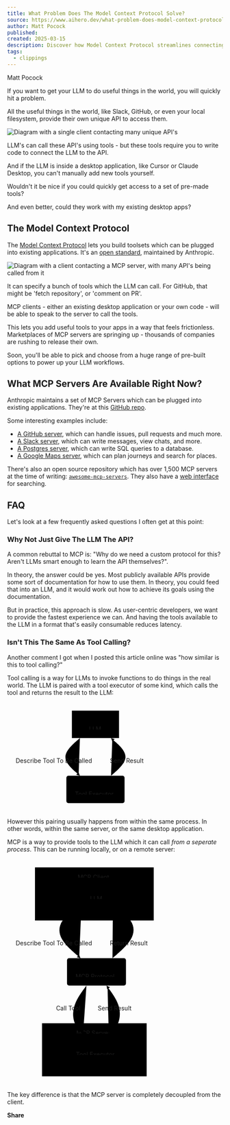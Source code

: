 ```yaml
---
title: What Problem Does The Model Context Protocol Solve?
source: https://www.aihero.dev/what-problem-does-model-context-protocol-solve?list=model-context-protocol-tutorial
author: Matt Pocock
published: 
created: 2025-03-15
description: Discover how Model Context Protocol streamlines connecting LLMs to APIs. Simplify integration, reduce glue code, and enhance tool interaction.
tags:
  - clippings
---
```

Matt Pocock

If you want to get your LLM to do useful things in the world, you will quickly hit a problem.

All the useful things in the world, like Slack, GitHub, or even your local filesystem, provide their own unique API to access them.

![Diagram with a single client contacting many unique API's](http://res.cloudinary.com/total-typescript/image/upload/v1741365059/posts/post_hmxpo/ig9sx9vzc5oxzaywlff0.png)

LLM's can call these API's using tools - but these tools require you to write code to connect the LLM to the API.

And if the LLM is inside a desktop application, like Cursor or Claude Desktop, you can't manually add new tools yourself.

Wouldn't it be nice if you could quickly get access to a set of pre-made tools?

And even better, could they work with my existing desktop apps?

## The Model Context Protocol

The [Model Context Protocol](https://github.com/modelcontextprotocol/docs) lets you build toolsets which can be plugged into existing applications. It's an [open standard](https://www.anthropic.com/news/model-context-protocol), maintained by Anthropic.

![Diagram with a client contacting a MCP server, with many API's being called from it](http://res.cloudinary.com/total-typescript/image/upload/v1741365059/posts/post_hmxpo/k36sjzjwkv1bimytecqe.png)

It can specify a bunch of tools which the LLM can call. For GitHub, that might be 'fetch repository', or 'comment on PR'.

MCP clients - either an existing desktop application or your own code - will be able to speak to the server to call the tools.

This lets you add useful tools to your apps in a way that feels frictionless. Marketplaces of MCP servers are springing up - thousands of companies are rushing to release their own.

Soon, you'll be able to pick and choose from a huge range of pre-built options to power up your LLM workflows.

## What MCP Servers Are Available Right Now?

Anthropic maintains a set of MCP Servers which can be plugged into existing applications. They're at this [GitHub repo](https://github.com/modelcontextprotocol/servers).

Some interesting examples include:

- [A GitHub server](https://github.com/modelcontextprotocol/servers/tree/main/src/github), which can handle issues, pull requests and much more.
- [A Slack server](https://github.com/modelcontextprotocol/servers/tree/main/src/slack), which can write messages, view chats, and more.
- [A Postgres server](https://github.com/modelcontextprotocol/servers/tree/main/src/postgres), which can write SQL queries to a database.
- [A Google Maps server](https://github.com/modelcontextprotocol/servers/tree/main/src/google-maps), which can plan journeys and search for places.

There's also an open source repository which has over 1,500 MCP servers at the time of writing: [`awesome-mcp-servers`](https://github.com/punkpeye/awesome-mcp-servers). They also have a [web interface](https://glama.ai/mcp/servers) for searching.

## FAQ

Let's look at a few frequently asked questions I often get at this point:

### Why Not Just Give The LLM The API?

A common rebuttal to MCP is: "Why do we need a custom protocol for this? Aren't LLMs smart enough to learn the API themselves?".

In theory, the answer could be yes. Most publicly available APIs provide some sort of documentation for how to use them. In theory, you could feed that into an LLM, and it would work out how to achieve its goals using the documentation.

But in practice, this approach is slow. As user-centric developers, we want to provide the fastest experience we can. And having the tools available to the LLM in a format that's easily consumable reduces latency.

### Isn't This The Same As Tool Calling?

Another comment I got when I posted this article online was "how similar is this to tool calling?"

Tool calling is a way for LLMs to invoke functions to do things in the real world. The LLM is paired with a tool executor of some kind, which calls the tool and returns the result to the LLM:

<svg id="r1v" width="100%" xmlns="http://www.w3.org/2000/svg" xmlns:xlink="http://www.w3.org/1999/xlink" class="flowchart" style="max-width: 365.3671875px;" viewBox="-12 -12 365.3671875 256" role="graphics-document document" aria-roledescription="flowchart-v2"><g><marker id="r1v_flowchart-v2-pointEnd" class="marker flowchart-v2" viewBox="0 0 10 10" refX="5" refY="5" markerUnits="userSpaceOnUse" markerWidth="8" markerHeight="8" orient="auto"><path d="M 0 0 L 10 5 L 0 10 z" class="arrowMarkerPath" style="stroke-width: 1; stroke-dasharray: 1, 0;"></path></marker><marker id="r1v_flowchart-v2-pointStart" class="marker flowchart-v2" viewBox="0 0 10 10" refX="4.5" refY="5" markerUnits="userSpaceOnUse" markerWidth="8" markerHeight="8" orient="auto"><path d="M 0 5 L 10 10 L 10 0 z" class="arrowMarkerPath" style="stroke-width: 1; stroke-dasharray: 1, 0;"></path></marker><marker id="r1v_flowchart-v2-circleEnd" class="marker flowchart-v2" viewBox="0 0 10 10" refX="11" refY="5" markerUnits="userSpaceOnUse" markerWidth="11" markerHeight="11" orient="auto"><circle cx="5" cy="5" r="5" class="arrowMarkerPath" style="stroke-width: 1; stroke-dasharray: 1, 0;"></circle></marker><marker id="r1v_flowchart-v2-circleStart" class="marker flowchart-v2" viewBox="0 0 10 10" refX="-1" refY="5" markerUnits="userSpaceOnUse" markerWidth="11" markerHeight="11" orient="auto"><circle cx="5" cy="5" r="5" class="arrowMarkerPath" style="stroke-width: 1; stroke-dasharray: 1, 0;"></circle></marker><marker id="r1v_flowchart-v2-crossEnd" class="marker cross flowchart-v2" viewBox="0 0 11 11" refX="12" refY="5.2" markerUnits="userSpaceOnUse" markerWidth="11" markerHeight="11" orient="auto"><path d="M 1,1 l 9,9 M 10,1 l -9,9" class="arrowMarkerPath" style="stroke-width: 2; stroke-dasharray: 1, 0;"></path></marker><marker id="r1v_flowchart-v2-crossStart" class="marker cross flowchart-v2" viewBox="0 0 11 11" refX="-1" refY="5.2" markerUnits="userSpaceOnUse" markerWidth="11" markerHeight="11" orient="auto"><path d="M 1,1 l 9,9 M 10,1 l -9,9" class="arrowMarkerPath" style="stroke-width: 2; stroke-dasharray: 1, 0;"></path></marker><g class="root"><g class="clusters"></g><g class="edgePaths"><path d="M157.987,72L149.656,79.333C141.325,86.667,124.662,101.333,124.162,115.56C123.662,129.786,139.323,143.571,147.154,150.464L154.985,157.357" id="L_LLM_TC_0" class=" edge-thickness-normal edge-pattern-solid edge-thickness-normal edge-pattern-solid flowchart-link" style="" marker-end="url(#r1v_flowchart-v2-pointEnd)"></path><path d="M230.696,160L239.027,152.667C247.359,145.333,264.021,130.667,264.522,116.44C265.022,102.214,249.36,88.429,241.53,81.536L233.699,74.643" id="L_TC_LLM_1" class=" edge-thickness-normal edge-pattern-solid edge-thickness-normal edge-pattern-solid flowchart-link" style="" marker-end="url(#r1v_flowchart-v2-pointEnd)"></path></g><g class="edgeLabels"><g class="edgeLabel" transform="translate(108, 116)"><g class="label" transform="translate(-100, -14)"><foreignObject width="200" height="28"><div class="labelBkg"><span class="edgeLabel "><p>Describe Tool To Be Called</p></span></div></foreignObject></g></g><g class="edgeLabel" transform="translate(280.68359375, 116)"><g class="label" transform="translate(-52.68359375, -14)"><foreignObject width="105.3671875" height="28"><div class="labelBkg"><span class="edgeLabel "><p>Send Result</p></span></div></foreignObject></g></g></g><g class="nodes"><g class="node default  " id="flowchart-LLM-0" transform="translate(194.341796875, 40)"><rect class="basic label-container" style="" x="-55.08203125" y="-32" width="110.1640625" height="64"></rect><g class="label" style="" transform="translate(-15.08203125, -12)"><rect></rect><foreignObject width="30.1640625" height="24"><div><span class="nodeLabel "><p>LLM</p></span></div></foreignObject></g></g><g class="node default  " id="flowchart-TC-1" transform="translate(194.341796875, 192)"><rect class="basic label-container" style="" rx="5" ry="5" x="-68.04296875" y="-32" width="136.0859375" height="64"></rect><g class="label" style="" transform="translate(-48.04296875, -12)"><rect></rect><foreignObject width="96.0859375" height="24"><div><span class="nodeLabel "><p>Tool Executor</p></span></div></foreignObject></g></g></g></g></g></svg>

However this pairing usually happens from within the same process. In other words, within the same server, or the same desktop application.

MCP is a way to provide tools to the LLM which it can call *from a seperate process*. This can be running locally, or on a remote server:

<svg id="r20" width="100%" xmlns="http://www.w3.org/2000/svg" xmlns:xlink="http://www.w3.org/1999/xlink" class="flowchart" style="max-width: 374.9921875px;" viewBox="-12 -12 374.9921875 528" role="graphics-document document" aria-roledescription="flowchart-v2"><g><marker id="r20_flowchart-v2-pointEnd" class="marker flowchart-v2" viewBox="0 0 10 10" refX="5" refY="5" markerUnits="userSpaceOnUse" markerWidth="8" markerHeight="8" orient="auto"><path d="M 0 0 L 10 5 L 0 10 z" class="arrowMarkerPath" style="stroke-width: 1; stroke-dasharray: 1, 0;"></path></marker><marker id="r20_flowchart-v2-pointStart" class="marker flowchart-v2" viewBox="0 0 10 10" refX="4.5" refY="5" markerUnits="userSpaceOnUse" markerWidth="8" markerHeight="8" orient="auto"><path d="M 0 5 L 10 10 L 10 0 z" class="arrowMarkerPath" style="stroke-width: 1; stroke-dasharray: 1, 0;"></path></marker><marker id="r20_flowchart-v2-circleEnd" class="marker flowchart-v2" viewBox="0 0 10 10" refX="11" refY="5" markerUnits="userSpaceOnUse" markerWidth="11" markerHeight="11" orient="auto"><circle cx="5" cy="5" r="5" class="arrowMarkerPath" style="stroke-width: 1; stroke-dasharray: 1, 0;"></circle></marker><marker id="r20_flowchart-v2-circleStart" class="marker flowchart-v2" viewBox="0 0 10 10" refX="-1" refY="5" markerUnits="userSpaceOnUse" markerWidth="11" markerHeight="11" orient="auto"><circle cx="5" cy="5" r="5" class="arrowMarkerPath" style="stroke-width: 1; stroke-dasharray: 1, 0;"></circle></marker><marker id="r20_flowchart-v2-crossEnd" class="marker cross flowchart-v2" viewBox="0 0 11 11" refX="12" refY="5.2" markerUnits="userSpaceOnUse" markerWidth="11" markerHeight="11" orient="auto"><path d="M 1,1 l 9,9 M 10,1 l -9,9" class="arrowMarkerPath" style="stroke-width: 2; stroke-dasharray: 1, 0;"></path></marker><marker id="r20_flowchart-v2-crossStart" class="marker cross flowchart-v2" viewBox="0 0 11 11" refX="-1" refY="5.2" markerUnits="userSpaceOnUse" markerWidth="11" markerHeight="11" orient="auto"><path d="M 1,1 l 9,9 M 10,1 l -9,9" class="arrowMarkerPath" style="stroke-width: 2; stroke-dasharray: 1, 0;"></path></marker><g class="root"><g class="clusters"><g class="cluster " id="subGraph1" data-look="classic"><rect style="" x="69.458984375" y="372" width="244.578125" height="124"></rect><g class="cluster-label " transform="translate(149.529296875, 372)"><foreignObject width="84.4375" height="24"><div><span class="nodeLabel "><p>MCP Server</p></span></div></foreignObject></g></g><g class="cluster " id="subGraph0" data-look="classic"><rect style="" x="52.958984375" y="8" width="277.578125" height="124"></rect><g class="cluster-label " transform="translate(152.658203125, 8)"><foreignObject width="78.1796875" height="24"><div><span class="nodeLabel "><p>MCP Client</p></span></div></foreignObject></g></g></g><g class="edgePaths"><path d="M161.666,94.509L152.722,100.757C143.777,107.006,125.889,119.503,116.944,133.085C108,146.667,108,161.333,116.057,175.566C124.114,189.799,140.228,203.599,148.285,210.499L156.342,217.398" id="L_A_B_0" class=" edge-thickness-normal edge-pattern-solid edge-thickness-normal edge-pattern-solid flowchart-link" style="" marker-end="url(#r20_flowchart-v2-pointEnd)"></path><path d="M173.267,284L167.886,291.333C162.505,298.667,151.743,313.333,146.362,328C140.98,342.667,140.98,357.333,145.032,369.171C149.084,381.009,157.187,390.017,161.238,394.522L165.29,399.026" id="L_B_C_1" class=" edge-thickness-normal edge-pattern-solid edge-thickness-normal edge-pattern-solid flowchart-link" style="" marker-end="url(#r20_flowchart-v2-pointEnd)"></path><path d="M225.531,402L230.029,397C234.526,392,243.521,382,248.018,369.667C252.516,357.333,252.516,342.667,247.529,328.537C242.542,314.408,232.569,300.817,227.582,294.021L222.596,287.225" id="L_C_B_2" class=" edge-thickness-normal edge-pattern-solid edge-thickness-normal edge-pattern-solid flowchart-link" style="" marker-end="url(#r20_flowchart-v2-pointEnd)"></path><path d="M234.116,220L242.679,212.667C251.242,205.333,268.369,190.667,276.933,176C285.496,161.333,285.496,146.667,277.098,133.467C268.7,120.266,251.905,108.533,243.507,102.666L235.109,96.799" id="L_B_A_3" class=" edge-thickness-normal edge-pattern-solid edge-thickness-normal edge-pattern-solid flowchart-link" style="" marker-end="url(#r20_flowchart-v2-pointEnd)"></path></g><g class="edgeLabels"><g class="edgeLabel" transform="translate(108, 176)"><g class="label" transform="translate(-100, -14)"><foreignObject width="200" height="28"><div class="labelBkg"><span class="edgeLabel "><p>Describe Tool To Be Called</p></span></div></foreignObject></g></g><g class="edgeLabel" transform="translate(140.98046875, 328)"><g class="label" transform="translate(-38.8515625, -14)"><foreignObject width="77.703125" height="28"><div class="labelBkg"><span class="edgeLabel "><p>Call Tool</p></span></div></foreignObject></g></g><g class="edgeLabel" transform="translate(252.515625, 328)"><g class="label" transform="translate(-52.68359375, -14)"><foreignObject width="105.3671875" height="28"><div class="labelBkg"><span class="edgeLabel "><p>Send Result</p></span></div></foreignObject></g></g><g class="edgeLabel" transform="translate(285.49609375, 176)"><g class="label" transform="translate(-57.49609375, -14)"><foreignObject width="114.9921875" height="28"><div class="labelBkg"><span class="edgeLabel "><p>Return Result</p></span></div></foreignObject></g></g></g><g class="nodes"><g class="node default  " id="flowchart-A-4" transform="translate(196.748046875, 70)"><rect class="basic label-container" style="" rx="5" ry="5" x="-35.08203125" y="-32" width="70.1640625" height="64"></rect><g class="label" style="" transform="translate(-15.08203125, -12)"><rect></rect><foreignObject width="30.1640625" height="24"><div><span class="nodeLabel "><p>LLM</p></span></div></foreignObject></g></g><g class="node default  " id="flowchart-B-5" transform="translate(196.748046875, 252)"><rect class="basic label-container" style="" rx="5" ry="5" x="-68.8984375" y="-32" width="137.796875" height="64"></rect><g class="label" style="" transform="translate(-48.8984375, -12)"><rect></rect><foreignObject width="97.796875" height="24"><div><span class="nodeLabel "><p>MCP Protocol</p></span></div></foreignObject></g></g><g class="node default  " id="flowchart-C-6" transform="translate(196.748046875, 434)"><rect class="basic label-container" style="" rx="5" ry="5" x="-68.04296875" y="-32" width="136.0859375" height="64"></rect><g class="label" style="" transform="translate(-48.04296875, -12)"><rect></rect><foreignObject width="96.0859375" height="24"><div><span class="nodeLabel "><p>Tool Executor</p></span></div></foreignObject></g></g></g></g></g></svg>

The key difference is that the MCP server is completely decoupled from the client.

**Share**